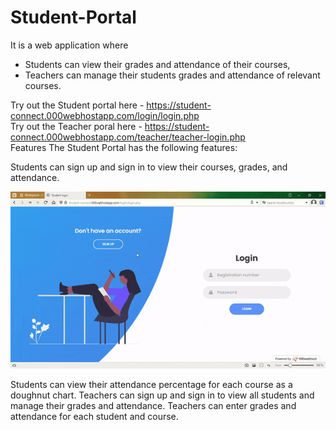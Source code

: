 # Student-Portal
It is a web application where
<br>
* Students can view their grades and attendance of their courses,<br>
* Teachers can manage their students grades and attendance of relevant courses.

Try out the Student portal here - https://student-connect.000webhostapp.com/login/login.php
<br>
Try out the Teacher poral here - https://student-connect.000webhostapp.com/teacher/teacher-login.php
<br>
Features
The Student Portal has the following features:

Students can sign up and sign in to view their courses, grades, and attendance.

![](https://github.com/ishan9678/Student-Portal/blob/main/gif/ezgif.com-optimize.gif)

Students can view their attendance percentage for each course as a doughnut chart.
Teachers can sign up and sign in to view all students and manage their grades and attendance.
Teachers can enter grades and attendance for each student and course.

